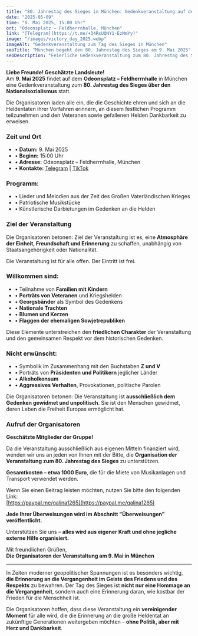 ```yaml
---
title: "80. Jahrestag des Sieges in München: Gedenkveranstaltung auf dem Odeonsplatz"
date: "2025-05-09"
time: "9. Mai 2025, 15:00 Uhr"
ort: "Odeonsplatz – Feldherrnhalle, München"
link: "[Telegram](https://t.me/+34RsUQNY1-EzMmYy)"
image: "/images/victory_day_2025.webp"
imageAlt: "Gedenkveranstaltung zum Tag des Sieges in München"
seoTitle: "München begeht den 80. Jahrestag des Sieges am 9. Mai 2025"
seoDescription: "Feierliche Gedenkveranstaltung zum 80. Jahrestag des Sieges über den Nationalsozialismus am 9. Mai 2025 auf dem Odeonsplatz in München. Musik, Blumen, Erinnerung und Einheit."
---
```


**Liebe Freunde! Geschätzte Landsleute!**  
Am **9. Mai 2025** findet auf dem **Odeonsplatz – Feldherrnhalle** in München eine Gedenkveranstaltung zum **80. Jahrestag des Sieges über den Nationalsozialismus** statt.

Die Organisatoren laden alle ein, die die Geschichte ehren und sich an die Heldentaten ihrer Vorfahren erinnern, an diesem festlichen Programm teilzunehmen und den Veteranen sowie gefallenen Helden Dankbarkeit zu erweisen.

### Zeit und Ort
- • **Datum:** 9. Mai 2025  
- • **Beginn:** 15:00 Uhr  
- • **Adresse:** Odeonsplatz – Feldherrnhalle, München  
- • **Kontakte:** [Telegram](https://t.me/+34RsUQNY1-EzMmYy) | [TikTok](https://www.tiktok.com/@russian_sultan?_t=ZN-8vYfpYFmzZu&_r=1)

### Programm:
- • Lieder und Melodien aus der Zeit des Großen Vaterländischen Krieges  
- • Patriotische Musikstücke  
- • Künstlerische Darbietungen im Gedenken an die Helden

### Ziel der Veranstaltung
Die Organisatoren betonen: Ziel der Veranstaltung ist es, eine **Atmosphäre der Einheit, Freundschaft und Erinnerung** zu schaffen, unabhängig von Staatsangehörigkeit oder Nationalität.

Die Veranstaltung ist für alle offen. Der Eintritt ist frei.

### Willkommen sind:
- • Teilnahme von **Familien mit Kindern**  
- • **Porträts von Veteranen** und Kriegshelden  
- • **Georgsbänder** als Symbol des Gedenkens  
- • **Nationale Trachten**  
- • **Blumen und Kerzen**  
- • **Flaggen der ehemaligen Sowjetrepubliken**

Diese Elemente unterstreichen den **friedlichen Charakter** der Veranstaltung und den gemeinsamen Respekt vor dem historischen Gedenken.

### Nicht erwünscht:
- • Symbolik im Zusammenhang mit den Buchstaben **Z und V**  
- • Porträts von **Präsidenten und Politikern** jeglicher Länder  
- • **Alkoholkonsum**  
- • **Aggressives Verhalten**, Provokationen, politische Parolen

Die Organisatoren betonen: Die Veranstaltung ist **ausschließlich dem Gedenken gewidmet und unpolitisch**. Sie ist den Menschen gewidmet, deren Leben die Freiheit Europas ermöglicht hat.

### Aufruf der Organisatoren
**Geschätzte Mitglieder der Gruppe!**  

Da die Veranstaltung ausschließlich aus eigenen Mitteln finanziert wird, wenden wir uns an jeden von Ihnen mit der Bitte, die **Organisation der Veranstaltung zum 80. Jahrestag des Sieges** zu unterstützen.

**Gesamtkosten – etwa 1000 Euro**, die für die Miete von Musikanlagen und Transport verwendet werden.

Wenn Sie einen Beitrag leisten möchten, nutzen Sie bitte den folgenden Link:  
[https://paypal.me/galina1265](https://paypal.me/galina1265)

**Jede Ihrer Überweisungen wird im Abschnitt "Überweisungen" veröffentlicht.**

Unterstützen Sie uns – **alles wird aus eigener Kraft und ohne jegliche externe Hilfe organisiert.**

Mit freundlichen Grüßen,  
**Die Organisatoren der Veranstaltung am 9. Mai in München**

---

In Zeiten moderner geopolitischer Spannungen ist es besonders wichtig, **die Erinnerung an die Vergangenheit im Geiste des Friedens und des Respekts** zu bewahren. Der Tag des Sieges ist **nicht nur eine Hommage an die Vergangenheit**, sondern auch eine Erinnerung daran, wie kostbar der Frieden für die Menschheit ist.

Die Organisatoren hoffen, dass diese Veranstaltung ein **vereinigender Moment** für alle wird, die die Erinnerung an die große Heldentat an zukünftige Generationen weitergeben möchten – **ohne Politik, aber mit Herz und Dankbarkeit**.
